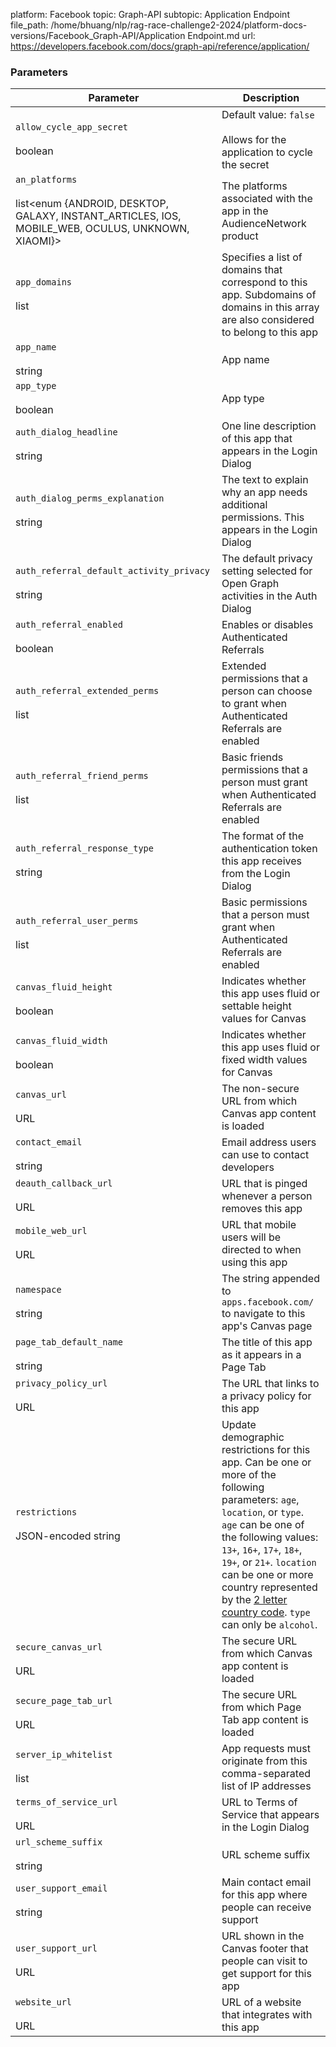 platform: Facebook
topic: Graph-API
subtopic: Application Endpoint
file_path: /home/bhuang/nlp/rag-race-challenge2-2024/platform-docs-versions/Facebook_Graph-API/Application Endpoint.md
url: https://developers.facebook.com/docs/graph-api/reference/application/


### Parameters

| Parameter | Description |
| --- | --- |
| `allow_cycle_app_secret`<br><br>boolean | Default value: `false`<br><br>Allows for the application to cycle the secret |
| `an_platforms`<br><br>list<enum {ANDROID, DESKTOP, GALAXY, INSTANT\_ARTICLES, IOS, MOBILE\_WEB, OCULUS, UNKNOWN, XIAOMI}> | The platforms associated with the app in the AudienceNetwork product |
| `app_domains`<br><br>list<string> | Specifies a list of domains that correspond to this app. Subdomains of domains in this array are also considered to belong to this app |
| `app_name`<br><br>string | App name |
| `app_type`<br><br>boolean | App type |
| `auth_dialog_headline`<br><br>string | One line description of this app that appears in the Login Dialog |
| `auth_dialog_perms_explanation`<br><br>string | The text to explain why an app needs additional permissions. This appears in the Login Dialog |
| `auth_referral_default_activity_privacy`<br><br>string | The default privacy setting selected for Open Graph activities in the Auth Dialog |
| `auth_referral_enabled`<br><br>boolean | Enables or disables Authenticated Referrals |
| `auth_referral_extended_perms`<br><br>list<string> | Extended permissions that a person can choose to grant when Authenticated Referrals are enabled |
| `auth_referral_friend_perms`<br><br>list<string> | Basic friends permissions that a person must grant when Authenticated Referrals are enabled |
| `auth_referral_response_type`<br><br>string | The format of the authentication token this app receives from the Login Dialog |
| `auth_referral_user_perms`<br><br>list<string> | Basic permissions that a person must grant when Authenticated Referrals are enabled |
| `canvas_fluid_height`<br><br>boolean | Indicates whether this app uses fluid or settable height values for Canvas |
| `canvas_fluid_width`<br><br>boolean | Indicates whether this app uses fluid or fixed width values for Canvas |
| `canvas_url`<br><br>URL | The non-secure URL from which Canvas app content is loaded |
| `contact_email`<br><br>string | Email address users can use to contact developers |
| `deauth_callback_url`<br><br>URL | URL that is pinged whenever a person removes this app |
| `mobile_web_url`<br><br>URL | URL that mobile users will be directed to when using this app |
| `namespace`<br><br>string | The string appended to `apps.facebook.com/` to navigate to this app's Canvas page |
| `page_tab_default_name`<br><br>string | The title of this app as it appears in a Page Tab |
| `privacy_policy_url`<br><br>URL | The URL that links to a privacy policy for this app |
| `restrictions`<br><br>JSON-encoded string | Update demographic restrictions for this app. Can be one or more of the following parameters: `age`, `location`, or `type`. `age` can be one of the following values: `13+`, `16+`, `17+`, `18+`, `19+`, or `21+`. `location` can be one or more country represented by the [2 letter country code](https://l.facebook.com/l.php?u=https%3A%2F%2Fen.wikipedia.org%2Fwiki%2FISO_3166-1_alpha-2&h=AT1_YAOqq0dGg4nMWqEjjHyk1slwChUKz5CjIjr069qs_9-X75A-spaMrLXkOuVaQKpeeNPkJh1LLxsLqRWaUfpagl2x3jPPjaHLoNwqgsCb-VVNEa2POEZi60Izfb7kvfQhZ1Oaxv4LgXFi). `type` can only be `alcohol`. |
| `secure_canvas_url`<br><br>URL | The secure URL from which Canvas app content is loaded |
| `secure_page_tab_url`<br><br>URL | The secure URL from which Page Tab app content is loaded |
| `server_ip_whitelist`<br><br>list<string> | App requests must originate from this comma-separated list of IP addresses |
| `terms_of_service_url`<br><br>URL | URL to Terms of Service that appears in the Login Dialog |
| `url_scheme_suffix`<br><br>string | URL scheme suffix |
| `user_support_email`<br><br>string | Main contact email for this app where people can receive support |
| `user_support_url`<br><br>URL | URL shown in the Canvas footer that people can visit to get support for this app |
| `website_url`<br><br>URL | URL of a website that integrates with this app |